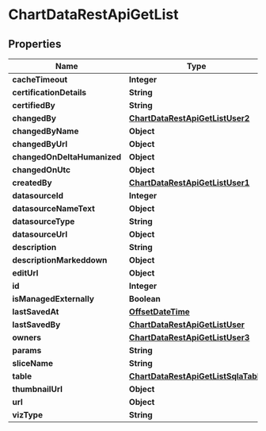# ChartDataRestApiGetList

## Properties
Name | Type | Description | Notes
------------ | ------------- | ------------- | -------------
**cacheTimeout** | **Integer** |  |  [optional]
**certificationDetails** | **String** |  |  [optional]
**certifiedBy** | **String** |  |  [optional]
**changedBy** | [**ChartDataRestApiGetListUser2**](ChartDataRestApiGetListUser2.md) |  |  [optional]
**changedByName** | **Object** |  |  [optional]
**changedByUrl** | **Object** |  |  [optional]
**changedOnDeltaHumanized** | **Object** |  |  [optional]
**changedOnUtc** | **Object** |  |  [optional]
**createdBy** | [**ChartDataRestApiGetListUser1**](ChartDataRestApiGetListUser1.md) |  |  [optional]
**datasourceId** | **Integer** |  |  [optional]
**datasourceNameText** | **Object** |  |  [optional]
**datasourceType** | **String** |  |  [optional]
**datasourceUrl** | **Object** |  |  [optional]
**description** | **String** |  |  [optional]
**descriptionMarkeddown** | **Object** |  |  [optional]
**editUrl** | **Object** |  |  [optional]
**id** | **Integer** |  |  [optional]
**isManagedExternally** | **Boolean** |  |  [optional]
**lastSavedAt** | [**OffsetDateTime**](OffsetDateTime.md) |  |  [optional]
**lastSavedBy** | [**ChartDataRestApiGetListUser**](ChartDataRestApiGetListUser.md) |  |  [optional]
**owners** | [**ChartDataRestApiGetListUser3**](ChartDataRestApiGetListUser3.md) |  |  [optional]
**params** | **String** |  |  [optional]
**sliceName** | **String** |  |  [optional]
**table** | [**ChartDataRestApiGetListSqlaTable**](ChartDataRestApiGetListSqlaTable.md) |  |  [optional]
**thumbnailUrl** | **Object** |  |  [optional]
**url** | **Object** |  |  [optional]
**vizType** | **String** |  |  [optional]
